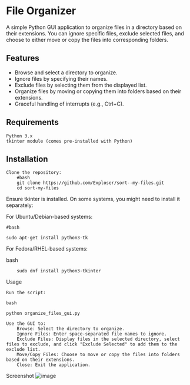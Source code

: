 # File Organizer

A simple Python GUI application to organize files in a directory based on their extensions. You can ignore specific files, exclude selected files, and choose to either move or copy the files into corresponding folders.
## Features

* Browse and select a directory to organize.
* Ignore files by specifying their names.
* Exclude files by selecting them from the displayed list.
* Organize files by moving or copying them into folders based on their extensions.
* Graceful handling of interrupts (e.g., Ctrl+C).

## Requirements
    Python 3.x
    tkinter module (comes pre-installed with Python)

## Installation
    Clone the repository:
        #bash
        git clone https://github.com/Exploser/sort--my-files.git
        cd sort-my-files

Ensure tkinter is installed. On some systems, you might need to install it separately:

For Ubuntu/Debian-based systems:

    #bash

    sudo apt-get install python3-tk

For Fedora/RHEL-based systems:

bash

        sudo dnf install python3-tkinter

Usage

    Run the script:

    bash

    python organize_files_gui.py

    Use the GUI to:
        Browse: Select the directory to organize.
        Ignore Files: Enter space-separated file names to ignore.
        Exclude Files: Display files in the selected directory, select files to exclude, and click "Exclude Selected" to add them to the exclude list.
        Move/Copy Files: Choose to move or copy the files into folders based on their extensions.
        Close: Exit the application.

Screenshot
    ![image](https://github.com/Exploser/sort--my-files/assets/126280113/2c711a92-073d-42e1-aef8-17a79544cac7)
